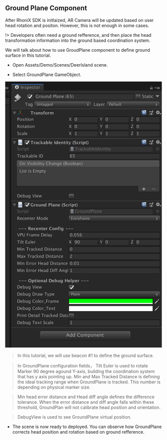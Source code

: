 ## Ground Plane Component

After RhoniX SDK is initlaized, AR Camera will be updated based on user head rotation and positon. However, this is not enough in some cases. 

!> Developers often need a ground refference, and then place the head transformation information into the ground based coordination system.

We will talk about how to use GroudPlane component to define ground surface in this tutorial.


- Open Assets/Demo/Scenes/DeerIsland scene.

- Select GroundPlane GameObject.

![Logo](https://raw.githubusercontent.com/yinyuanqings/AIOSDK/gh-pages/img/GroundPlane-Inspector.png ':size=450X400')

> In this tutorial, we will use beacon #1 to define the ground surface.

> In GroundPlane configuration fields， Tilt Euler is used to rotate Marker 90 degree agound Y-axis, building the coordination system that has y axis pointing up.
> Min and Max Tracked Distance is defining the ideal tracking range when GroundPlane is tracked. This number is depending on physical marker size.

> Min head error distance and Head diff angle defines the difference tolerance. When the error distance and diff angle falls within these threshold, GroundPlan will not calibrate head position and orientation.

> DebugView is used to see GroundPlane virtual position.

- The scene is now ready to deployed. You can observe how GroundPlane corrects head position and rotation based on ground refference.
